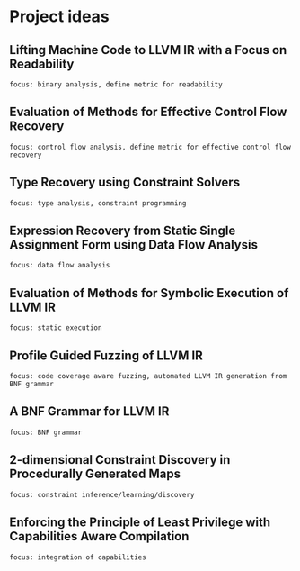 # Project ideas

## Lifting Machine Code to LLVM IR with a Focus on Readability

    focus: binary analysis, define metric for readability

## Evaluation of Methods for Effective Control Flow Recovery

    focus: control flow analysis, define metric for effective control flow recovery

## Type Recovery using Constraint Solvers

    focus: type analysis, constraint programming

## Expression Recovery from Static Single Assignment Form using Data Flow Analysis

    focus: data flow analysis

## Evaluation of Methods for Symbolic Execution of LLVM IR

    focus: static execution

## Profile Guided Fuzzing of LLVM IR

    focus: code coverage aware fuzzing, automated LLVM IR generation from BNF grammar

## A BNF Grammar for LLVM IR

    focus: BNF grammar

## 2-dimensional Constraint Discovery in Procedurally Generated Maps

    focus: constraint inference/learning/discovery

## Enforcing the Principle of Least Privilege with Capabilities Aware Compilation

    focus: integration of capabilities
